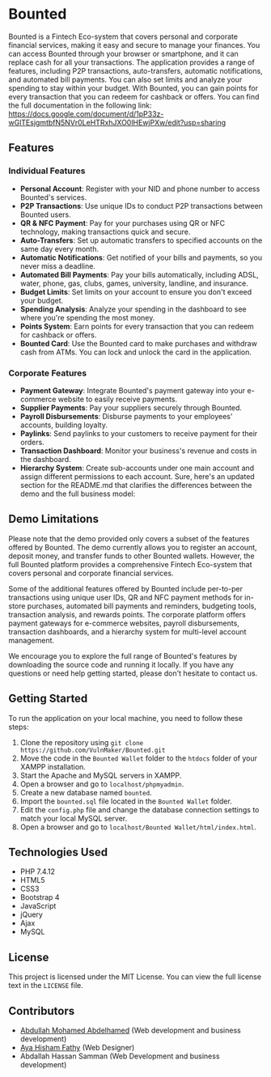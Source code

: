 # Bounted

Bounted is a Fintech Eco-system that covers personal and corporate financial services, making it easy and secure to manage your finances. You can access Bounted through your browser or smartphone, and it can replace cash for all your transactions. The application provides a range of features, including P2P transactions, auto-transfers, automatic notifications, and automated bill payments. You can also set limits and analyze your spending to stay within your budget. With Bounted, you can gain points for every transaction that you can redeem for cashback or offers. 
You can find the full documentation in the following link: https://docs.google.com/document/d/1pP33z-wGlTEsjgmtbfN5NVr0LeHTRxhJXO0lHEwjPXw/edit?usp=sharing

## Features

### Individual Features

- **Personal Account**: Register with your NID and phone number to access Bounted's services.
- **P2P Transactions**: Use unique IDs to conduct P2P transactions between Bounted users.
- **QR & NFC Payment**: Pay for your purchases using QR or NFC technology, making transactions quick and secure.
- **Auto-Transfers**: Set up automatic transfers to specified accounts on the same day every month.
- **Automatic Notifications**: Get notified of your bills and payments, so you never miss a deadline.
- **Automated Bill Payments**: Pay your bills automatically, including ADSL, water, phone, gas, clubs, games, university, landline, and insurance.
- **Budget Limits**: Set limits on your account to ensure you don't exceed your budget.
- **Spending Analysis**: Analyze your spending in the dashboard to see where you're spending the most money.
- **Points System**: Earn points for every transaction that you can redeem for cashback or offers.
- **Bounted Card**: Use the Bounted card to make purchases and withdraw cash from ATMs. You can lock and unlock the card in the application.

### Corporate Features

- **Payment Gateway**: Integrate Bounted's payment gateway into your e-commerce website to easily receive payments.
- **Supplier Payments**: Pay your suppliers securely through Bounted.
- **Payroll Disbursements**: Disburse payments to your employees' accounts, building loyalty.
- **Paylinks**: Send paylinks to your customers to receive payment for their orders.
- **Transaction Dashboard**: Monitor your business's revenue and costs in the dashboard.
- **Hierarchy System**: Create sub-accounts under one main account and assign different permissions to each account.
Sure, here's an updated section for the README.md that clarifies the differences between the demo and the full business model:

## Demo Limitations

Please note that the demo provided only covers a subset of the features offered by Bounted. The demo currently allows you to register an account, deposit money, and transfer funds to other Bounted wallets. However, the full Bounted platform provides a comprehensive Fintech Eco-system that covers personal and corporate financial services.

Some of the additional features offered by Bounted include per-to-per transactions using unique user IDs, QR and NFC payment methods for in-store purchases, automated bill payments and reminders, budgeting tools, transaction analysis, and rewards points. The corporate platform offers payment gateways for e-commerce websites, payroll disbursements, transaction dashboards, and a hierarchy system for multi-level account management.

We encourage you to explore the full range of Bounted's features by downloading the source code and running it locally. If you have any questions or need help getting started, please don't hesitate to contact us.

## Getting Started

To run the application on your local machine, you need to follow these steps:

1. Clone the repository using `git clone https://github.com/VulnMaker/Bounted.git`
2. Move the code in the `Bounted Wallet` folder to the `htdocs` folder of your XAMPP installation.
3. Start the Apache and MySQL servers in XAMPP.
4. Open a browser and go to `localhost/phpmyadmin`.
5. Create a new database named `bounted`.
6. Import the `bounted.sql` file located in the `Bounted Wallet` folder.
8. Edit the `config.php` file and change the database connection settings to match your local MySQL server.
9. Open a browser and go to `localhost/Bounted Wallet/html/index.html`.

## Technologies Used

- PHP 7.4.12
- HTML5
- CSS3
- Bootstrap 4
- JavaScript
- jQuery
- Ajax
- MySQL

## License

This project is licensed under the MIT License. You can view the full license text in the `LICENSE` file.

## Contributors

- [Abdullah Mohamed Abdelhamed](https://github.com/VulnMaker) (Web development and business development)
- [Aya Hisham Fathy](https://github.com/Sephirea) (Web Designer)
- Abdallah Hassan Samman (Web Development and business development)
